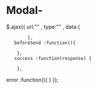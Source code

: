 # Modal-



$.ajax({
       url:"" ,
       type:"" ,
       data:{
            
            },
       beforeSend :function(){
   
        },
       success :function(response) {

        },
error :function(){
}
});
